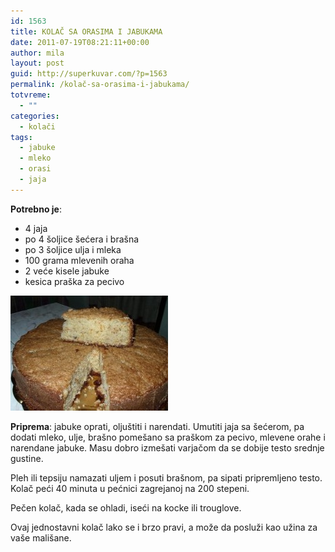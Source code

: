 ```yaml
---
id: 1563
title: KOLAČ SA ORASIMA I JABUKAMA
date: 2011-07-19T08:21:11+00:00
author: mila
layout: post
guid: http://superkuvar.com/?p=1563
permalink: /kolač-sa-orasima-i-jabukama/
totvreme:
  - ""
categories:
  - kolači
tags:
  - jabuke
  - mleko
  - orasi
  - jaja
---
```

**Potrebno je**:

  * 4 jaja
  * po 4 šoljice šećera i brašna
  * po 3 šoljice ulja i mleka
  * 100 grama mlevenih oraha
  * 2 veće kisele jabuke
  * kesica praška za pecivo

<img class="alignnone size-medium wp-image-1564" title="melspajz 1" src="/wp-content/uploads/2011/07/melspajz-1-e1311063649496.jpg" alt="" width="252" height="184" /> 

**Priprema**: jabuke oprati, oljuštiti i narendati. Umutiti jaja sa šećerom, pa dodati mleko, ulje, brašno pomešano sa praškom za pecivo, mlevene orahe i narendane jabuke. Masu dobro izmešati varjačom da se dobije testo srednje gustine.

Pleh ili tepsiju namazati uljem i posuti brašnom, pa sipati pripremljeno testo. Kolač peći 40 minuta u pećnici zagrejanoj na 200 stepeni.

Pečen kolač, kada se ohladi, iseći na kocke ili trouglove.

Ovaj jednostavni kolač lako se i brzo pravi, a može da posluži kao užina za vaše mališane.